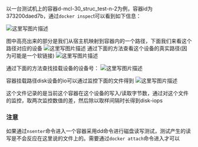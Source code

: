 ﻿以一台测试机上的容器d-mcl-30_struc_test-n-2为例，容器id为373200daed7b，通过```docker inspec```t可以看到如下信息：
 <!--more-->  
![这里写图片描述](http://img.blog.csdn.net/20161110190828780)

图中高亮出来的部分是我们从宿主机映射到容器内的一个路径，下面我们来看这个路径对应的设备
![这里写图片描述](http://img.blog.csdn.net/20161110190908546)
通过下面的方法查看这个设备的真实路径(因为可能是一个软链接)
![这里写图片描述](http://img.blog.csdn.net/20161110191023781)

通过下面的方法查找挂载设备的设备号：
![这里写图片描述](http://img.blog.csdn.net/20161110191111069)

容器挂载路径disk设备的io可以通过监控下面的文件得到
![这里写图片描述](http://img.blog.csdn.net/20161110191208601)

这个文件记录的是当前这个容器在这个设备的写入/读取字节数，通过对这个文件的监控，取两次监控数值的差，然后除以取样间隔时长得到disk-iops

### 注意
如果通过```nsenter```命令进入一个容器采用dd命令进行磁盘读写测试，测试产生的读写是不会反应在这里说的文件上的。需要通过```docker attach```命令进入才可以
